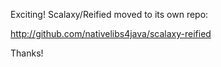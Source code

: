 Exciting! Scalaxy/Reified moved to its own repo:

  http://github.com/nativelibs4java/scalaxy-reified

Thanks!
